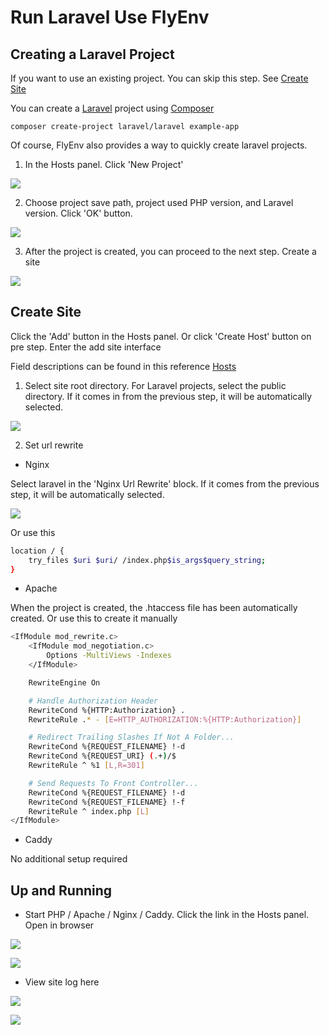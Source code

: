 # Run Laravel Use FlyEnv

## Creating a Laravel Project

If you want to use an existing project. You can skip this step. See <a href="#create-site">Create Site</a>

You can create a [Laravel](https://laravel.com/) project using [Composer](https://getcomposer.org/)

```shell
composer create-project laravel/laravel example-app
```

Of course, FlyEnv also provides a way to quickly create laravel projects.

1. In the Hosts panel. Click 'New Project'

<img src="https://oss.macphpstudy.com/image/F74AA939C46A.png" data-x-image-preview="">

2. Choose project save path, project used PHP version, and Laravel version. Click 'OK' button.

<img src="https://oss.macphpstudy.com/image/8E783623E2F8.png" data-x-image-preview="">

3. After the project is created, you can proceed to the next step. Create a site

<img src="https://oss.macphpstudy.com/image/BAAB108613E2.png" data-x-image-preview="">

## Create Site

Click the 'Add' button in the Hosts panel. Or click 'Create Host' button on pre step. Enter the add site interface

Field descriptions can be found in this reference [Hosts](/guide/host)

1. Select site root directory. For Laravel projects, select the public directory. If it comes in from the previous step, it will be automatically selected.

<img src="https://oss.macphpstudy.com/image/E53248FED5BC.png" data-x-image-preview="">

2. Set url rewrite

- Nginx

Select laravel in the 'Nginx Url Rewrite' block. If it comes from the previous step, it will be automatically selected.

<img src="https://oss.macphpstudy.com/image/AF72C71F6596.png" data-x-image-preview="">

Or use this

```sh
location / {
	try_files $uri $uri/ /index.php$is_args$query_string;
}
```

- Apache

When the project is created, the .htaccess file has been automatically created. Or use this to create it manually

```sh
<IfModule mod_rewrite.c>
    <IfModule mod_negotiation.c>
        Options -MultiViews -Indexes
    </IfModule>

    RewriteEngine On

    # Handle Authorization Header
    RewriteCond %{HTTP:Authorization} .
    RewriteRule .* - [E=HTTP_AUTHORIZATION:%{HTTP:Authorization}]

    # Redirect Trailing Slashes If Not A Folder...
    RewriteCond %{REQUEST_FILENAME} !-d
    RewriteCond %{REQUEST_URI} (.+)/$
    RewriteRule ^ %1 [L,R=301]

    # Send Requests To Front Controller...
    RewriteCond %{REQUEST_FILENAME} !-d
    RewriteCond %{REQUEST_FILENAME} !-f
    RewriteRule ^ index.php [L]
</IfModule>
```

- Caddy

No additional setup required

## Up and Running

- Start PHP / Apache / Nginx / Caddy. Click the link in the Hosts panel. Open in browser

<img src="https://oss.macphpstudy.com/image/4373D117408E.png" data-x-image-preview="">
<p/>
<img src="https://oss.macphpstudy.com/image/4FCCC65341EC.png" data-x-image-preview="">

- View site log here

<img src="https://oss.macphpstudy.com/image/14C9AD3814FA.png" data-x-image-preview="">
<p/>
<img src="https://oss.macphpstudy.com/image/D999E4BFEF0B.png" data-x-image-preview="">



